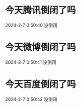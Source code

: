 # 今天腾讯倒闭了吗

2024-2-7 0:50:40 没倒闭

# 今天微博倒闭了吗

2024-2-7 0:50:41 没倒闭

# 今天百度倒闭了吗

2024-2-7 0:50:42 没倒闭

